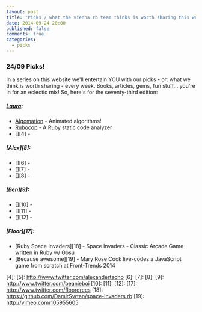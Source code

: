 ```yaml
---
layout: post
title: "Picks / what the vienna.rb team thinks is worth sharing this week"
date: 2014-09-24 20:00
published: false
comments: true
categories:
  - picks
---
```


### 24/09 Picks!

In a series on this website we'll entertain YOU with our picks - or: what we think is worth sharing - every week.
Books, articles, gems, fun stuff... you're in for an eclectic mix! So, here's for the seventy-third edition:

##### [Laura][1]:
  - [Algomation][2] - Animated algorithms!
  - [Rubocop][3] - A Ruby static code analyzer
  - [][4] -

##### [Alex][5]:
  - [][6] -
  - [][7] -
  - [][8] -

##### [Ben][9]:
  - [][10] -
  - [][11] -
  - [][12] -

##### [Floor][17]:
  - [Ruby Space Invaders][18] - Space Invaders - Classic Arcade Game written in Ruby w/ Gosu
  - [Because awesome][19] - Mary Rose Cook live-codes a JavaScript game from scratch at Front-Trends 2014


[1]: http://www.twitter.com/alicetragedy
[2]: http://www.algomation.com
[3]: https://github.com/bbatsov/rubocop
[4]:
[5]: http://www.twitter.com/alexandertacho
[6]:
[7]:
[8]:
[9]: http://www.twitter.com/beanieboi
[10]:
[11]:
[12]:
[17]: http://www.twitter.com/floordrees
[18]: https://github.com/DamirSvrtan/space-invaders.rb
[19]: http://vimeo.com/105955605
